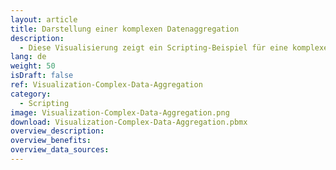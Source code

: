 ```yaml
---
layout: article
title: Darstellung einer komplexen Datenaggregation
description: 
  - Diese Visualisierung zeigt ein Scripting-Beispiel für eine komplexe Datenaggregation.
lang: de
weight: 50
isDraft: false
ref: Visualization-Complex-Data-Aggregation
category:
  - Scripting
image: Visualization-Complex-Data-Aggregation.png
download: Visualization-Complex-Data-Aggregation.pbmx
overview_description:
overview_benefits:
overview_data_sources:
---
```

